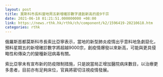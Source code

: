 ```yaml
---
layout: post
title: 莫斯科市長料當地周五新增確診數字達創新高的逾9千宗
date: 2021-06-18 01:21:51.000000000 +08:00
link: https://news.rthk.hk/rthk/ch/component/k2/1596419-20210618.htm
categories: rthk
---
```


俄羅斯首都莫斯科市長索比亞寧表示，當地的新型肺炎疫情出乎意料地急劇惡化，預料星期五的新增確診數字將超越9000宗，創疫情爆發以來新高，可能與更具侵略性和傳染力的變種新冠病毒有關。

索比亞寧未有宣布新的防疫限制措施，只是說當局正增加醫院病床數目，以治療更多患者，目前亦有足夠床位，官員將密切注視疫情發展。
